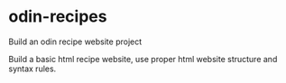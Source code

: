# odin-recipes
Build an odin recipe website project

Build a basic html recipe website, use proper html website structure and syntax rules.